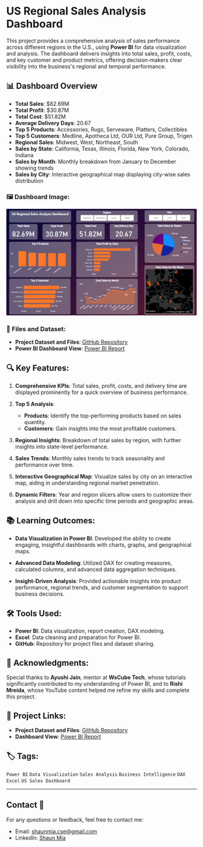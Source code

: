 # US Regional Sales Analysis Dashboard

This project provides a comprehensive analysis of sales performance across different regions in the U.S., using **Power BI** for data visualization and analysis. The dashboard delivers insights into total sales, profit, costs, and key customer and product metrics, offering decision-makers clear visibility into the business's regional and temporal performance.

## 📊 Dashboard Overview

- **Total Sales**: $82.69M  
- **Total Profit**: $30.87M  
- **Total Cost**: $51.82M  
- **Average Delivery Days**: 20.67  
- **Top 5 Products**: Accessories, Rugs, Serveware, Platters, Collectibles  
- **Top 5 Customers**: Medline, Apotheca Ltd, OUR Ltd, Pure Group, Trigen  
- **Regional Sales**: Midwest, West, Northeast, South  
- **Sales by State**: California, Texas, Illinois, Florida, New York, Colorado, Indiana  
- **Sales by Month**: Monthly breakdown from January to December showing trends  
- **Sales by City**: Interactive geographical map displaying city-wise sales distribution

### 🖼️ Dashboard Image:
![US Regional Sales Dashboard](https://github.com/shaun-mia/US_Regional_Sales_Dashboard/blob/main/US_Regional_Sales_Dashboard.png)

### 📂 Files and Dataset:
- **Project Dataset and Files**: [GitHub Repository](https://github.com/shaun-mia/US_Regional_Sales_Dashboard)  
- **Power BI Dashboard View**: [Power BI Report](https://app.powerbi.com/groups/me/reports/926fdf37-68e8-4ab4-8ca8-ca3c2fa0a310?pbi_source=desktop)

## 🔍 Key Features:

1. **Comprehensive KPIs**: Total sales, profit, costs, and delivery time are displayed prominently for a quick overview of business performance.
   
2. **Top 5 Analysis**:
   - **Products**: Identify the top-performing products based on sales quantity.
   - **Customers**: Gain insights into the most profitable customers.
   
3. **Regional Insights**: Breakdown of total sales by region, with further insights into state-level performance.

4. **Sales Trends**: Monthly sales trends to track seasonality and performance over time.

5. **Interactive Geographical Map**: Visualize sales by city on an interactive map, aiding in understanding regional market penetration.

6. **Dynamic Filters**: Year and region slicers allow users to customize their analysis and drill down into specific time periods and geographic areas.

## 📚 Learning Outcomes:

- **Data Visualization in Power BI**: Developed the ability to create engaging, insightful dashboards with charts, graphs, and geographical maps.
  
- **Advanced Data Modeling**: Utilized DAX for creating measures, calculated columns, and advanced data aggregation techniques.
  
- **Insight-Driven Analysis**: Provided actionable insights into product performance, regional trends, and customer segmentation to support business decisions.

## 🛠 Tools Used:

- **Power BI**: Data visualization, report creation, DAX modeling.
- **Excel**: Data cleaning and preparation for Power BI.
- **GitHub**: Repository for project files and dataset sharing.

## 🙌 Acknowledgments:

Special thanks to **Ayushi Jain**, mentor at **WsCube Tech**, whose tutorials significantly contributed to my understanding of Power BI, and to **Rishi Mreida**, whose YouTube content helped me refine my skills and complete this project.

## 🚀 Project Links:

- **Project Dataset and Files**: [GitHub Repository](https://github.com/shaun-mia/US_Regional_Sales_Dashboard)  
- **Dashboard View**: [Power BI Report](https://app.powerbi.com/groups/me/reports/926fdf37-68e8-4ab4-8ca8-ca3c2fa0a310?pbi_source=desktop)

## 🏷️ Tags:

`Power BI` `Data Visualization` `Sales Analysis` `Business Intelligence` `DAX` `Excel` `US Sales Dashboard`

---

## Contact 📧

For any questions or feedback, feel free to contact me:

- Email: shaunmia.cse@gmail.com  
- LinkedIn: [Shaun Mia](https://www.linkedin.com/in/shaun-mia)

